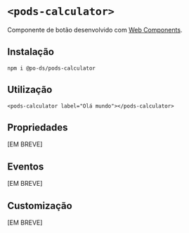 # `<pods-calculator>`

Componente de botão desenvolvido com [Web Components](https://developer.mozilla.org/pt-BR/docs/Web/Web_Components).

## Instalação

```
npm i @po-ds/pods-calculator
```

## Utilização

```
<pods-calculator label="Olá mundo"></pods-calculator>
```

## Propriedades

[EM BREVE]

## Eventos

[EM BREVE]

## Customização

[EM BREVE]
